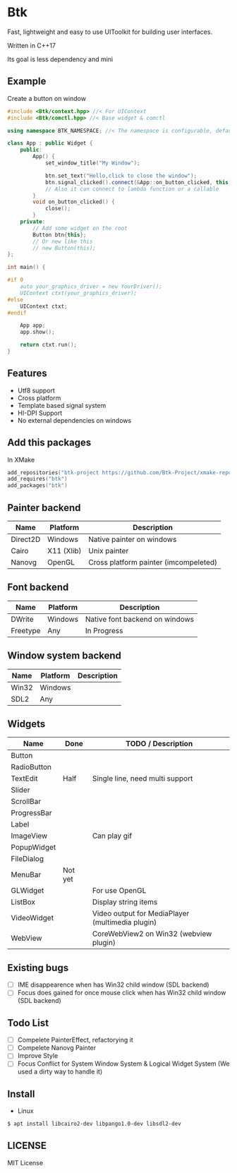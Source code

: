 # Btk

Fast, lightweight and easy to use UIToolkit for building user interfaces. 

Written in C++17

Its goal is less dependency and mini

## Example

Create a button on window

```cpp
#include <Btk/context.hpp> //< For UIContext
#include <Btk/comctl.hpp> //< Base widget & comctl

using namespace BTK_NAMESPACE; //< The namespace is configurable, default in Btk

class App : public Widget {
    public:
        App() {
            set_window_title("My Window");

            btn.set_text("Hello,click to close the window");
            btn.signal_clicked().connect(&App::on_button_clicked, this);
            // Also it can connect to lambda function or a callable
        }
        void on_button_clicked() {
            close();
        }
    private:
        // Add some widget on the root
        Button btn{this};
        // Or new like this
        // new Button(this);
};

int main() {

#if 0
    auto your_graphics_driver = new YourDriver();
    UIContext ctxt(your_graphics_driver);
#else
    UIContext ctxt;
#endif

    App app;
    app.show();

    return ctxt.run();
}


```

## Features

- Utf8 support
- Cross platform
- Template based signal system
- HI-DPI Support
- No external dependencies on windows

## Add this packages

In XMake  

``` lua
add_repositories("btk-project https://github.com/Btk-Project/xmake-repo")
add_requires("btk")
add_packages("btk")
```

## Painter backend

| Name     | Platform        | Description                             |
| ---      | ---             | ---                                     |
| Direct2D |  Windows        | Native painter on windows               |
| Cairo    |  X11 (Xlib)     | Unix painter                            |
| Nanovg   |  OpenGL         | Cross platform painter (imcompeleted)   |

## Font backend

| Name     | Platform        | Description                             |
| ---      | ---             | ---                                     |
| DWrite   |  Windows        | Native font backend on windows          |
| Freetype |  Any            | In Progress                             |


## Window system backend

| Name     | Platform        | Description              |
| ---      | ---             | ---                      |
| Win32    | Windows         |                          |
| SDL2     | Any             |                          |

## Widgets

| Name          | Done            | TODO / Description       |
| ---           | ---             | ---                      |
| Button        |                 |                          |
| RadioButton   |                 |                          |
| TextEdit      | Half            | Single line, need multi support |
| Slider        |                 |                          |
| ScrollBar     |                 |                          |
| ProgressBar   |                 |                          |
| Label         |                 |                          |
| ImageView     |                 | Can play gif             |
| PopupWidget   |                 |                          |
| FileDialog    |                 |                          |
| MenuBar       | Not yet         |                          |
| GLWidget      |                 | For use OpenGL           |
| ListBox       |                 | Display string items     |
| VideoWidget   |                 | Video output for MediaPlayer (multimedia plugin) |
| WebView       |                 | CoreWebView2 on Win32 (webview plugin)           |

## Existing bugs

- [ ] IME disappearence when has Win32 child window (SDL backend)
- [ ] Focus does gained for once mouse click when has Win32 child window (SDL backend)

## Todo List

- [ ] Compelete PainterEffect, refactorying it
- [ ] Compelete Nanovg Painter
- [ ] Improve Style
- [ ] Focus Conflict for System Window System & Logical Widget System (We used a dirty way to handle it)

## Install

- Linux

```sh
$ apt install libcairo2-dev libpango1.0-dev libsdl2-dev
```

## LICENSE  

MIT License
